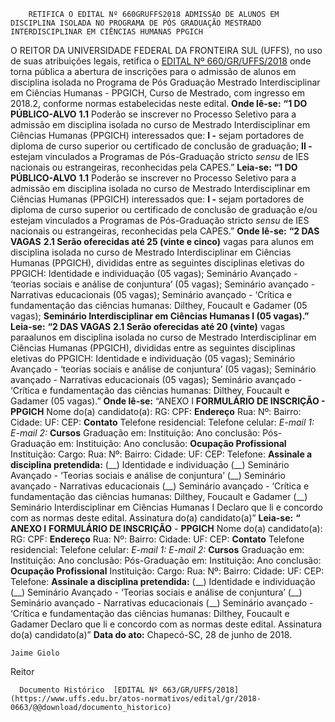         RETIFICA O EDITAL Nº 660GRUFFS2018 ADMISSÃO DE ALUNOS EM DISCIPLINA ISOLADA NO PROGRAMA DE PÓS GRADUAÇÃO MESTRADO INTERDISCIPLINAR EM CIÊNCIAS HUMANAS PPGICH  

 O REITOR DA UNIVERSIDADE FEDERAL DA FRONTEIRA SUL (UFFS), no uso de suas atribuições legais, retifica o [EDITAL Nº 660/GR/UFFS/2018](https://www.uffs.edu.br/atos-normativos/edital/gr/2018-0660)  onde torna pública a abertura de inscrições para o admissão de alunos em disciplina isolada no Programa de Pós Graduação Mestrado Interdisciplinar em Ciências Humanas - PPGICH, Curso de Mestrado, com ingresso em 2018.2, conforme normas estabelecidas neste edital.  **Onde lê-se:**  **“1 DO PÚBLICO-ALVO**  **1.1** Poderão se inscrever no Processo Seletivo para a admissão em disciplina isolada no curso de Mestrado Interdisciplinar em Ciências Humanas (PPGICH) interessados que: **I -** sejam portadores de diploma de curso superior ou certificado de conclusão de graduação; **II -** estejam vinculados a Programas de Pós-Graduação stricto *sensu* de IES nacionais ou estrangeiras, reconhecidas pela CAPES.”   **Leia-se:**  **“1 DO PÚBLICO-ALVO**  **1.1** Poderão se inscrever no Processo Seletivo para a admissão em disciplina isolada no curso de Mestrado Interdisciplinar em Ciências Humanas (PPGICH) interessados que: **I -** sejam portadores de diploma de curso superior ou certificado de conclusão de graduação e/ou estejam vinculados a Programas de Pós-Graduação stricto *sensu* de IES nacionais ou estrangeiras, reconhecidas pela CAPES.”  **Onde lê-se:**  **“2 DAS VAGAS**  **2.1 Serão oferecidas até 25 (vinte e cinco)** vagas para alunos em disciplina isolada no curso de Mestrado Interdisciplinar em Ciências Humanas (PPGICH), divididas entre as seguintes disciplinas eletivas do PPGICH: Identidade e individuação (05 vagas); Seminário Avançado - ‘teorias sociais e análise de conjuntura’ (05 vagas); Seminário avançado - Narrativas educacionais (05 vagas); Seminário avançado - ‘Crítica e fundamentação das ciências humanas: Dilthey, Foucault e Gadamer (05 vagas); **Seminário Interdisciplinar em Ciências Humanas I (05 vagas).”**    **Leia-se:**  **“2 DAS VAGAS**  **2.1 Serão oferecidas até 20 (vinte)** vagas paraalunos em disciplina isolada no curso de Mestrado Interdisciplinar em Ciências Humanas (PPGICH), divididas entre as seguintes disciplinas eletivas do PPGICH: Identidade e individuação (05 vagas); Seminário Avançado - ‘teorias sociais e análise de conjuntura’ (05 vagas); Seminário avançado - Narrativas educacionais (05 vagas); Seminário avançado - ‘Crítica e fundamentação das ciências humanas: Dilthey, Foucault e Gadamer (05 vagas).”  **Onde lê-se:**  “ANEXO I **FORMULÁRIO DE INSCRIÇÃO - PPGICH**      Nome do(a) candidato(a):     RG:   CPF:     **Endereço**      Rua:     Nº:   Bairro:   Cidade:     UF:   CEP:     **Contato**      Telefone residencial:   Telefone celular:     *E-mail 1:*      *E-mail 2:*      **Cursos**      Graduação em:     Instituição:   Ano conclusão:     Pós-Graduação em:     Instituição:   Ano conclusão:     **Ocupação Profissional**      Instituição:     Cargo:     Rua:     Nº:   Bairro:   Cidade:     UF:   CEP:     Telefone:               **Assinale a disciplina pretendida:**  (\_\_) Identidade e individuação (\_\_) Seminário Avançado - ‘Teorias sociais e análise de conjuntura’ (\_\_) Seminário avançado - Narrativas educacionais (\_\_) Seminário avançado - ‘Crítica e fundamentação das ciências humanas: Dilthey, Foucault e Gadamer (\_\_) Seminário Interdisciplinar em Ciências Humanas I Declaro que li e concordo com as normas deste edital.   Assinatura do(a) candidato(a)”   **Leia-se:**  **“**  **ANEXO I**  **FORMULÁRIO DE INSCRIÇÃO** - **PPGICH**      Nome do(a) candidato(a):     RG:   CPF:     **Endereço**      Rua:     Nº:   Bairro:   Cidade:     UF:   CEP:     **Contato**      Telefone residencial:   Telefone celular:     *E-mail 1:*      *E-mail 2:*      **Cursos**      Graduação em:     Instituição:   Ano conclusão:     Pós-Graduação em:     Instituição:   Ano conclusão:     **Ocupação Profissional**      Instituição:     Cargo:     Rua:     Nº:   Bairro:   Cidade:     UF:   CEP:     Telefone:               **Assinale a disciplina pretendida:**  (\_\_) Identidade e individuação (\_\_) Seminário Avançado - ‘Teorias sociais e análise de conjuntura’ (\_\_) Seminário avançado - Narrativas educacionais (\_\_) Seminário avançado - ‘Crítica e fundamentação das ciências humanas: Dilthey, Foucault e Gadamer Declaro que li e concordo com as normas deste edital.   Assinatura do(a) candidato(a)”      **Data do ato:** Chapecó-SC, 28 de junho de 2018.   
 

    Jaime Giolo   
 Reitor 

      Documento Histórico  [EDITAL Nº 663/GR/UFFS/2018](https://www.uffs.edu.br/atos-normativos/edital/gr/2018-0663/@@download/documento_historico)     
      